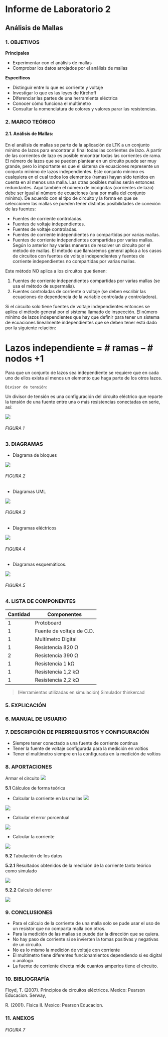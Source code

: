 # Informe de Laboratorio 2
## Análisis de Mallas
### 1.	OBJETIVOS

**Principales**

 - Experimentar con el análisis de mallas 
 - Comprobar los datos arrojados por el análisis de mallas

**Específicos**

- Distinguir entre lo que es corriente y voltaje
- Investigar lo que es las leyes de Kirchoff
- Diferenciar las partes de una herramienta eléctrica
- Conocer cómo funciona el multímetro
- Consultar la nomenclatura de colores y valores parar las resistencias.

### 2.	MARCO TEÓRICO 

#### 2.1.	 Análisis de Mallas:
En el análisis de mallas se parte de la aplicación de LTK a un conjunto mínimo de lazos para encontrar al final todas las corrientes de lazo. A partir   de   las   corrientes   de   lazo   es   posible encontrar   todas   las   corrientes   de   rama.   El número de lazos que se pueden plantear en un circuito   puede   ser   muy   grande, pero   lo importante   es   que   el   sistema   de   ecuaciones represente   un   conjunto   mínimo   de   lazos independientes.
Este conjunto mínimo es cualquiera en el cual todos los elementos (ramas) hayan sido tenidos en cuenta   en   al menos   una   malla.   Las otras posibles   mallas   serán   entonces   redundantes.
Aquí   también   el   número   de   incógnitas (corrientes de lazo) debe ser igual al número de ecuaciones (una   por   malla   del   conjunto mínimo). 
De acuerdo con el tipo de circuito y la forma en que se   seleccionen   las   mallas   se   pueden   tener distintas   posibilidades   de   conexión   de   las fuentes: 
- Fuentes de corriente controladas.
-  Fuentes de voltaje independientes.
-  Fuentes de voltaje controladas.
-  Fuentes de corriente independientes no compartidas por varias mallas.
- Fuentes   de   corriente   independientes compartidas por varias mallas.
Según   lo   anterior   hay   varias   maneras   de resolver un circuito por el método de mallas.
El método que llamaremos general aplica a los casos   de   circuitos   con   fuentes   de   voltaje independientes   y   fuentes   de   corriente independientes   no   compartidas   por   varias mallas.

Este método NO aplica a los circuitos que tienen: 
1. Fuentes de corriente independientes compartidas por varias mallas (se usa el método de supermalia).
2. Fuentes controladas de corriente o voltaje (se deben escribir las ecuaciones de   dependencia de la variable controlada y controladora).

Si   el   circuito   solo   tiene   fuentes   de   voltaje independientes   entonces   se   aplica   el   método general por el sistema llamado de inspección.
El número mínimo de lazos independientes que hay   que   definir   para   tener   un   sistema   de ecuaciones linealmente independientes que   se deben tener está dado por la siguiente relación:

 # Lazos independiente = # ramas – # nodos +1
 
Para   que   un   conjunto   de   lazos   sea independiente se requiere que en cada uno de ellos   exista   al menos   un elemento   que haga parte de los otros lazos.

    Divisor de tensión:
Un divisor de tensión es una configuración del circuito eléctrico que reparte la tensión de una fuente entre una o más resistencias conectadas en serie, así: 

![](https://github.com/SanchezMaiAndresSebastian/Informe-laboratorio-2/tree/main/Fotos/8.png)


###### _FIGURA 1_

### 3.	DIAGRAMAS
- Diagrama de bloques

![](https://github.com/SanchezMaiAndresSebastian/Informe-laboratorio/blob/main/Fotos/9.png)


###### _FIGURA 2_

- Diagramas UML

![](https://github.com/SanchezMaiAndresSebastian/Informe-laboratorio/blob/main/Fotos/10.png)


###### _FIGURA 3_

- Diagramas eléctricos

![](https://github.com/SanchezMaiAndresSebastian/Informe-laboratorio/blob/main/Fotos/11.png)


###### _FIGURA 4_

 - Diagramas esquemáticos.


![](https://github.com/SanchezMaiAndresSebastian/Informe-laboratorio-2/blob/main/Fotos/1.png)


###### _FIGURA 5_

### 4.	LISTA DE COMPONENTES

| Cantidad | Componentes | 
| -------- | ----------- | 
| 1 |Protoboard | 
| 1 |Fuente de voltaje de C.D. | 
| 1 |Multímetro Digital| 
| 1 |Resistencia 820 Ω | 
| 2 |Resistencia 390 Ω | 
| 1 |Resistencia 1 kΩ | 
| 1 |Resistencia 1,2 kΩ | 
| 1 |Resistencia 2,2 kΩ |
 
> (Herramientas utilizadas en simulación) 
> Simulador thinkercad


### 5.	EXPLICACIÓN


### 6.  MANUAL DE USUARIO
### 7.	 DESCRIPCIÓN DE PRERREQUISITOS Y CONFIGURACIÓN
 - Siempre tener conectado a una fuente de corriente continua
 - Tener la fuente de voltaje configurada para la medición en voltios
 - Tener el multímetro siempre en la configurada en la medición de voltios 
 
### 8.	APORTACIONES
Armar el circuito
![](https://github.com/SanchezMaiAndresSebastian/Informe-laboratorio-2/blob/main/Fotos/1.png)

__5.1__ Cálculos de forma teórica

- Calcular la corriente en las mallas
![](https://github.com/SanchezMaiAndresSebastian/Informe-laboratorio-2/blob/main/Fotos/2.png)

![](https://github.com/SanchezMaiAndresSebastian/Informe-laboratorio-2/blob/main/Fotos/3.png)

- Calcular el error porcentual

![](https://github.com/SanchezMaiAndresSebastian/Informe-laboratorio/blob/main/Fotos/17.png) 

- Calcular la corriente

![](https://github.com/SanchezMaiAndresSebastian/Informe-laboratorio-2/blob/main/Fotos/4.png)

__5.2__ Tabulación de los datos

__5.2.1__ Resultados obtenidos de la medición de la corriente tanto teórico como simulado

![](https://github.com/SanchezMaiAndresSebastian/Informe-laboratorio-2/blob/main/Fotos/5.png)

__5.2.2__ Calculo del error

![](https://github.com/SanchezMaiAndresSebastian/Informe-laboratorio-2/blob/main/Fotos/6.png)

 
### 9.	CONCLUSIONES
- Para el cálculo de la corriente de una malla solo se pude usar el uso de un resistor que no comparta malla con otros.
- Para la medición de las mallas se puede dar la dirección que se quiera.
- No hay paso de corriente si se invierten la tomas positivas y negativas de un circuito.
 - No es lo mismo la medición de voltaje con corriente 
 - El multímetro tiene diferentes funcionamientos dependiendo si es digital o análogo.
 - La fuente de corriente directa mide cuantos amperios tiene el circuito.
 

### 10.	BIBLIOGRAFÍA

Floyd, T. (2007). Principios de circuitos eléctricos. Mexico: Pearson Educacion. Serway,

R. (2001). Fisica II. Mexico: Pearson Educacion.

### 11.	 ANEXOS



###### _FIGURA 7_
